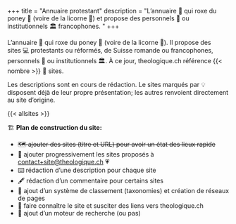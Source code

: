 +++
title = "Annuaire protestant"
description = "L’annuaire 📇 qui roxe du poney 🐴 (voire de la licorne 🦄) et propose des personnels 🧑 ou institutionnels 🏛️ francophones. "
+++

L’annuaire 📇 qui roxe du poney 🐴 (voire de la licorne 🦄). Il propose des sites 💻 protestants ou réformés, de Suisse romande ou francophones, personnels 🧑 ou institutionnels 🏛️. À ce jour, theologique.ch référence {{< nombre >}} 🎉 sites.

Les descriptions sont en cours de rédaction. Le sites marqués par 💡 disposent déjà de leur propre présentation; les autres renvoient directement au site d’origine.

{{< allsites >}}


🏗️ **Plan de construction du site:**

- ~~🗺️ ajouter des sites (titre et URL) pour avoir un état des lieux rapide~~ 
- 🙏 ajouter progressivement les sites proposés à [contact+site@theologique.ch](mailto:contact+site@theologique.ch?subject=Proposition%20de%20site%20pour%20theologique.ch&body=Je%20propose%20d’ajouter%20le%20site%20suivant%3A%0D%0A%0D%0A-%20titre%3A%0D%0A-%20URL%3A%0D%0A-%20description%20(facultative)%3A%0D%0A%0D%0A) 💗
- ⌨️ rédaction d’une description pour chaque site
- 🖋️ rédaction d’un commentaire pour certains sites
- 📇 ajout d’un système de classement (taxonomies) et création de réseaux de pages
- 🔗 faire connaître le site et susciter des liens vers theologique.ch
- 🔎 ajout d’un moteur de recherche (ou pas)